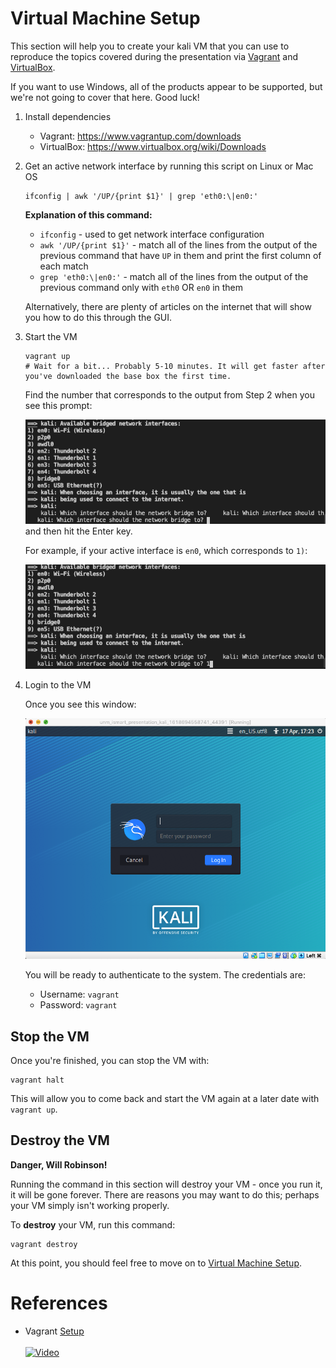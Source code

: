 # Virtual Machine Setup
This section will help you to create your kali VM that you can use to reproduce the topics covered during the presentation via [Vagrant](https://www.vagrantup.com/) and [VirtualBox](https://www.virtualbox.org/).

If you want to use Windows, all of the products appear to be supported, but we're not going to cover that here. Good luck!
1. Install dependencies
   * Vagrant: https://www.vagrantup.com/downloads
   * VirtualBox: https://www.virtualbox.org/wiki/Downloads

2. Get an active network interface by running this script on Linux or Mac OS
   ```
   ifconfig | awk '/UP/{print $1}' | grep 'eth0:\|en0:'
   ```
   **Explanation of this command:**
   * `ifconfig` - used to get network interface configuration
   * `awk '/UP/{print $1}'` - match all of the lines from the output of the previous command that have `UP` in them and print the first column of each match
   * `grep 'eth0:\|en0:'` - match all of the lines from the output of the previous command only with `eth0` OR `en0` in them

   Alternatively, there are plenty of articles on the internet that will show you how to do this through the GUI.

3. Start the VM
    ```
    vagrant up
    # Wait for a bit... Probably 5-10 minutes. It will get faster after you've downloaded the base box the first time.
    ```
    Find the number that corresponds to the output from Step 2 when you see this prompt:

    ![](images/vagrant_question.png)
    and then hit the Enter key.

    For example, if your active interface is `en0`, which corresponds to `1)`:

    ![](images/answer_vagrant_question.png)

4. Login to the VM

   Once you see this window:

   ![](images/login_prompt.png)

   You will be ready to authenticate to the system. The credentials are:
   * Username: `vagrant`
   * Password: `vagrant`

## Stop the VM
Once you're finished, you can stop the VM with:
```
vagrant halt
```
This will allow you to come back and start the VM again at a later date with `vagrant up`.

## Destroy the VM
**Danger, Will Robinson!**

Running the command in this section will destroy your VM - once you run it, it will be gone forever. There are reasons you may want to do this; perhaps your VM simply isn't working properly.

To **destroy** your VM, run this command:
```
vagrant destroy
```

At this point, you should feel free to move on to [Virtual Machine Setup](1_vm_setup.md).

# References

* Vagrant [Setup](https://www.vagrantup.com/docs/installation)
<br/><br/>
[![Video](https://img.youtube.com/vi/wX75Z-4MEoM/0.jpg)](https://www.youtube.com/watch?v=wX75Z-4MEoM "Network Chuck")
